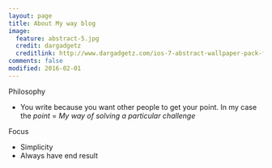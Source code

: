 ```yaml
---
layout: page
title: About My way blog
image:
  feature: abstract-5.jpg
  credit: dargadgetz
  creditlink: http://www.dargadgetz.com/ios-7-abstract-wallpaper-pack-for-iphone-5-and-ipod-touch-retina/
comments: false
modified: 2016-02-01
---
```


Philosophy

* You write because you want other people to get your point. In my case the *point* = *My way of solving a particular challenge*

Focus

* Simplicity
* Always have end result

[^1]: Example: *domain.com/category-name/post-title*
